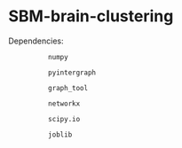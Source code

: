 # SBM-brain-clustering

Dependencies: 
              
              numpy
              
              pyintergraph
              
              graph_tool
             
              networkx
              
              scipy.io
              
              joblib

